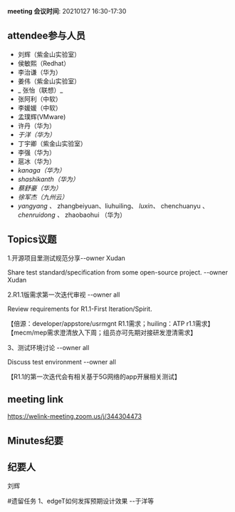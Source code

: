 **meeting 会议时间**: 20210127 16:30-17:30

## attendee参与人员
- 刘辉（紫金山实验室）
-  侯敏熙（Redhat） 
- 李治谦（华为） 
-  姜伟（紫金山实验室） 
- _ 张怡（联想）_ 
- 张阿利（中软）
- 李媛媛（中软）
- 孟璞辉(VMware) 
- 许丹（华为）
-  _于洋（华为）_   
-  丁宇卿（紫金山实验室）
-   李强（华为） 
-  扈冰（华为） 
-    _kanaga（华为）_  
-  _shashikanth（华为）_ 
-  _蔡舒豪（华为）_ 
-  _徐军杰（九州云）_ 
- _yangyang 、_ zhangbeiyuan、liuhuiling、 _luxin、_ chenchuanyu 、 _chenruidong 、_ zhaobaohui   （华为）

## Topics议题

1.开源项目里测试规范分享--owner Xudan

Share test standard/specification from some open-source project. --owner Xudan


2.R1.1版需求第一次迭代审视 --owner all

Review requirements for R1.1-First Iteration/Spirit.

【倍源：developer/appstore/usrmgnt R1.1需求；huiling：ATP r1.1需求】
【mecm/mep需求澄清放入下周；组员亦可先期对接研发澄清需求】

3、测试环境讨论 --owner all

 Discuss test environment --owner all

【R1.1的第一次迭代会有相关基于5G网络的app开展相关测试】

## meeting link
https://welink-meeting.zoom.us/j/344304473

## Minutes纪要
## 纪要人
刘辉

#遗留任务
1、edgeT如何发挥预期设计效果 --于洋等